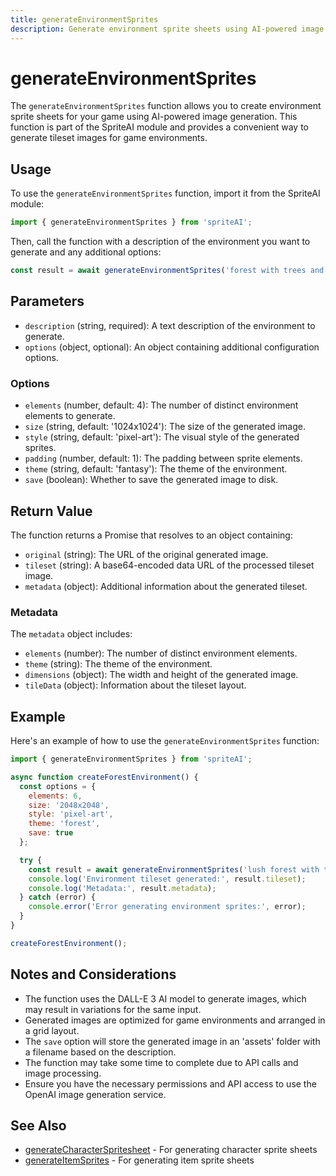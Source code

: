 ```yaml
---
title: generateEnvironmentSprites
description: Generate environment sprite sheets using AI-powered image generation
---
```


# generateEnvironmentSprites

The `generateEnvironmentSprites` function allows you to create environment sprite sheets for your game using AI-powered image generation. This function is part of the SpriteAI module and provides a convenient way to generate tileset images for game environments.

## Usage

To use the `generateEnvironmentSprites` function, import it from the SpriteAI module:

```javascript
import { generateEnvironmentSprites } from 'spriteAI';
```

Then, call the function with a description of the environment you want to generate and any additional options:

```javascript
const result = await generateEnvironmentSprites('forest with trees and rocks', options);
```

## Parameters

- `description` (string, required): A text description of the environment to generate.
- `options` (object, optional): An object containing additional configuration options.

### Options

- `elements` (number, default: 4): The number of distinct environment elements to generate.
- `size` (string, default: '1024x1024'): The size of the generated image.
- `style` (string, default: 'pixel-art'): The visual style of the generated sprites.
- `padding` (number, default: 1): The padding between sprite elements.
- `theme` (string, default: 'fantasy'): The theme of the environment.
- `save` (boolean): Whether to save the generated image to disk.

## Return Value

The function returns a Promise that resolves to an object containing:

- `original` (string): The URL of the original generated image.
- `tileset` (string): A base64-encoded data URL of the processed tileset image.
- `metadata` (object): Additional information about the generated tileset.

### Metadata

The `metadata` object includes:

- `elements` (number): The number of distinct environment elements.
- `theme` (string): The theme of the environment.
- `dimensions` (object): The width and height of the generated image.
- `tileData` (object): Information about the tileset layout.

## Example

Here's an example of how to use the `generateEnvironmentSprites` function:

```javascript
import { generateEnvironmentSprites } from 'spriteAI';

async function createForestEnvironment() {
  const options = {
    elements: 6,
    size: '2048x2048',
    style: 'pixel-art',
    theme: 'forest',
    save: true
  };

  try {
    const result = await generateEnvironmentSprites('lush forest with trees, bushes, and rocks', options);
    console.log('Environment tileset generated:', result.tileset);
    console.log('Metadata:', result.metadata);
  } catch (error) {
    console.error('Error generating environment sprites:', error);
  }
}

createForestEnvironment();
```

## Notes and Considerations

- The function uses the DALL-E 3 AI model to generate images, which may result in variations for the same input.
- Generated images are optimized for game environments and arranged in a grid layout.
- The `save` option will store the generated image in an 'assets' folder with a filename based on the description.
- The function may take some time to complete due to API calls and image processing.
- Ensure you have the necessary permissions and API access to use the OpenAI image generation service.

## See Also

- [generateCharacterSpritesheet](./generateCharacterSpritesheet.md) - For generating character sprite sheets
- [generateItemSprites](./generateItemSprites.md) - For generating item sprite sheets